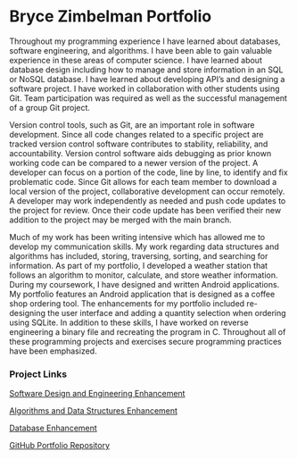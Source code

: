 # Bryce Zimbelman Portfolio

  Throughout my programming experience I have learned about databases, software engineering, and algorithms. I have been able to gain valuable experience in these areas of computer science. I have learned about database design including how to manage and store information in an SQL or NoSQL database. I have learned about developing API’s and designing a software project. I have worked in collaboration with other students using Git. Team participation was required as well as the successful management of a group Git project.
  
  Version control tools, such as Git, are an important role in software development. Since all code changes related to a specific project are tracked version control software contributes to stability, reliability, and accountability. Version control software aids debugging as prior known working code can be compared to a newer version of the project. A developer can focus on a portion of the code, line by line, to identify and fix problematic code. Since Git allows for each team member to download a local version of the project, collaborative development can occur remotely. A developer may work independently as needed and push code updates to the project for review. Once their code update has been verified their new addition to the project may be merged with the main branch.
  
  Much of my work has been writing intensive which has allowed me to develop my communication skills. My work regarding data structures and algorithms has included, storing, traversing, sorting, and searching for information. As part of my portfolio, I developed a weather station that follows an algorithm to monitor, calculate, and store weather information. During my coursework, I have designed and written Android applications. My portfolio features an Android application that is designed as a coffee shop ordering tool. The enhancements for my portfolio included re-designing the user interface and adding a quantity selection when ordering using SQLite. In addition to these skills, I have worked on reverse engineering a binary file and recreating the program in C. Throughout all of these programming projects and exercises secure programming practices have been emphasized.
  
### Project Links

[Software Design and Engineering Enhancement](enhancement-one.md)

[Algorithms and Data Structures Enhancement](enhancement-two.md)

[Database Enhancement](enhancement-three.md)

[GitHub Portfolio Repository](https://github.com/californiakong/californiakong.github.io)
